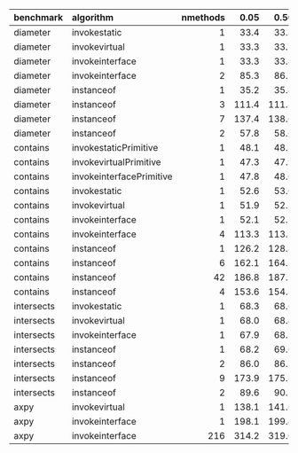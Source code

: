 |benchmark  |algorithm                | nmethods|  0.05|  0.50|  0.95|  mean|
|:----------|:------------------------|--------:|-----:|-----:|-----:|-----:|
|diameter   |invokestatic             |        1|  33.4|  33.8|  33.8|  33.7|
|diameter   |invokevirtual            |        1|  33.3|  33.5|  33.6|  33.5|
|diameter   |invokeinterface          |        1|  33.3|  33.4|  34.7|  33.7|
|diameter   |invokeinterface          |        2|  85.3|  86.1|  87.0|  86.1|
|diameter   |instanceof               |        1|  35.2|  35.4|  35.7|  35.5|
|diameter   |instanceof               |        3| 111.4| 111.8| 113.0| 112.2|
|diameter   |instanceof               |        7| 137.4| 138.6| 139.1| 138.3|
|diameter   |instanceof               |        2|  57.8|  58.6|  58.6|  58.3|
|contains   |invokestaticPrimitive    |        1|  48.1|  48.3|  48.5|  48.3|
|contains   |invokevirtualPrimitive   |        1|  47.3|  47.9|  48.1|  47.8|
|contains   |invokeinterfacePrimitive |        1|  47.8|  48.0|  53.3|  49.9|
|contains   |invokestatic             |        1|  52.6|  53.0|  53.2|  53.0|
|contains   |invokevirtual            |        1|  51.9|  52.3|  52.3|  52.1|
|contains   |invokeinterface          |        1|  52.1|  52.2|  63.2|  57.0|
|contains   |invokeinterface          |        4| 113.3| 113.8| 114.3| 113.8|
|contains   |instanceof               |        1| 126.2| 128.8| 129.7| 128.0|
|contains   |instanceof               |        6| 162.1| 164.8| 165.0| 163.6|
|contains   |instanceof               |       42| 186.8| 187.1| 190.5| 188.9|
|contains   |instanceof               |        4| 153.6| 154.8| 156.5| 155.0|
|intersects |invokestatic             |        1|  68.3|  68.6|  69.2|  68.7|
|intersects |invokevirtual            |        1|  68.0|  68.4|  68.7|  68.4|
|intersects |invokeinterface          |        1|  67.9|  68.3|  69.6|  68.7|
|intersects |instanceof               |        1|  68.2|  69.0|  69.2|  68.7|
|intersects |instanceof               |        2|  86.0|  86.3|  86.9|  86.4|
|intersects |instanceof               |        9| 173.9| 175.8| 176.4| 175.3|
|intersects |instanceof               |        2|  89.6|  90.2|  92.3|  90.7|
|axpy       |invokevirtual            |        1| 138.1| 141.6| 143.1| 141.6|
|axpy       |invokeinterface          |        1| 198.1| 199.4| 200.7| 199.4|
|axpy       |invokeinterface          |      216| 314.2| 319.0| 331.4| 322.5|
